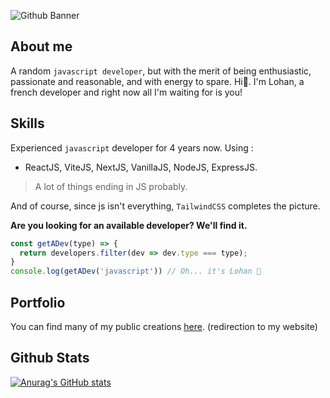 ![Github Banner](https://i.imgur.com/LQAAsq3.png)
## About me
A random ``javascript developer``, but with the merit of being enthusiastic, passionate and reasonable, and with energy to spare. Hi👋. I'm Lohan, a french developer and right now all I'm waiting for is you!

## Skills

Experienced ``javascript`` developer for 4 years now. Using :

+ ReactJS, ViteJS, NextJS, VanillaJS, NodeJS, ExpressJS.

> A lot of things ending in JS probably.

And of course, since js isn't everything, ``TailwindCSS`` completes the picture.

**Are you looking for an available developer? We'll find it.**
```js
const getADev(type) => {
  return developers.filter(dev => dev.type === type);
}
console.log(getADev('javascript')) // Oh... it's Lohan 🤙
```

## Portfolio

You can find many of my public creations [here](https://sybrax.dev/portfolio). (redirection to my website)

## Github Stats

[![Anurag's GitHub stats](https://github-readme-stats.vercel.app/api/top-langs/?username=sybrax&layout=compact)](https://github.com/anuraghazra/github-readme-stats)

